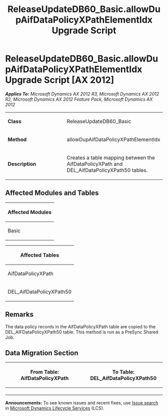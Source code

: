 ﻿---
title: ReleaseUpdateDB60_Basic.allowDupAifDataPolicyXPathElementIdx Upgrade Script
TOCTitle: ReleaseUpdateDB60_Basic.allowDupAifDataPolicyXPathElementIdx Upgrade Script
ms:assetid: b8f5ae3b-2908-57ce-1679-a861530d5597
ms:mtpsurl: https://msdn.microsoft.com/en-us/library/JJ737085(v=AX.60)
ms:contentKeyID: 49710767
ms.date: 05/18/2015
mtps_version: v=AX.60
---

# ReleaseUpdateDB60\_Basic.allowDupAifDataPolicyXPathElementIdx Upgrade Script [AX 2012]


_**Applies To:** Microsoft Dynamics AX 2012 R3, Microsoft Dynamics AX 2012 R2, Microsoft Dynamics AX 2012 Feature Pack, Microsoft Dynamics AX 2012_

<table>
<colgroup>
<col style="width: 50%" />
<col style="width: 50%" />
</colgroup>
<tbody>
<tr class="odd">
<td><p><strong>Class</strong></p></td>
<td><p>ReleaseUpdateDB60_Basic</p></td>
</tr>
<tr class="even">
<td><p><strong>Method</strong></p></td>
<td><p>allowDupAifDataPolicyXPathElementIdx</p></td>
</tr>
<tr class="odd">
<td><p><strong>Description</strong></p></td>
<td><p>Creates a table mapping between the AifDataPolicyXPath and DEL_AifDataPolicyXPath50 tables.</p></td>
</tr>
</tbody>
</table>


## Affected Modules and Tables

<table>
<colgroup>
<col style="width: 100%" />
</colgroup>
<thead>
<tr class="header">
<th><p>Affected Modules</p></th>
</tr>
</thead>
<tbody>
<tr class="odd">
<td><p>Basic</p></td>
</tr>
</tbody>
</table>


<table>
<colgroup>
<col style="width: 100%" />
</colgroup>
<thead>
<tr class="header">
<th><p>Affected Tables</p></th>
</tr>
</thead>
<tbody>
<tr class="odd">
<td><p>AifDataPolicyXPath</p></td>
</tr>
<tr class="even">
<td><p>DEL_AifDataPolicyXPath50</p></td>
</tr>
</tbody>
</table>


## Remarks

The data policy records in the AifDataPolicyXPath table are copied to the DEL\_AIFDataPolicyXPath50 table. This method is run as a PreSync Shared Job.

## Data Migration Section

<table>
<colgroup>
<col style="width: 50%" />
<col style="width: 50%" />
</colgroup>
<thead>
<tr class="header">
<th><p>From Table: AifDataPolicyXPath</p></th>
<th><p>To Table: DEL_AifDataPolicyXPath50</p></th>
</tr>
</thead>
<tbody>
<tr class="odd">
<td><p></p></td>
<td><p></p></td>
</tr>
</tbody>
</table>

  
**Announcements:** To see known issues and recent fixes, use [Issue search](http://go.microsoft.com/fwlink/?linkid=389258) in [Microsoft Dynamics Lifecycle Services](http://go.microsoft.com/fwlink/?linkid=306505) (LCS).

